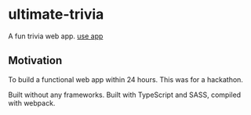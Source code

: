# ultimate-trivia

A fun trivia web app. [use app](https://excelsior2021.github.io/ultimate-trivia)

## Motivation

To build a functional web app within 24 hours. This was for a hackathon.

Built without any frameworks. Built with TypeScript and SASS, compiled with webpack.

